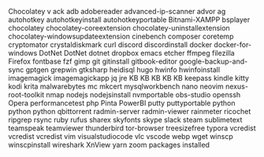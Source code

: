Chocolatey v
ack 
adb 
adobereader 
advanced-ip-scanner 
advor 
ag 
autohotkey 
autohotkeyinstall 
autohotkeyportable 
Bitnami-XAMPP 
bsplayer 
chocolatey 
chocolatey-coreextension 
chocolatey-uninstallextension 
chocolatey-windowsupdateextension 
cinebench 
composer 
coretemp 
cryptomator 
crystaldiskmark 
curl 
discord 
discordinstall 
docker 
docker-for-windows 
DotNet 
DotNet 
dotnet 
dropbox 
emacs 
etcher 
ffmpeg 
filezilla 
Firefox 
fontbase 
fzf 
gimp 
git 
gitinstall 
gitbook-editor 
google-backup-and-sync 
gptgen 
grepwin 
gtksharp 
heidisql 
hugo 
hwinfo 
hwinfoinstall 
imagemagick 
imagemagickapp 
jq 
jre 
KB 
KB 
KB 
KB 
KB 
keepass 
kindle 
kitty 
kodi 
krita 
malwarebytes 
mc 
mkcert 
mysqlworkbench 
nano 
neovim 
nexus-root-toolkit 
nmap 
nodejs 
nodejsinstall 
nvmportable 
obs-studio 
openssh 
Opera 
performancetest 
php 
Pinta 
PowerBI 
putty 
puttyportable 
python 
python 
python 
qbittorrent 
radmin-server 
radmin-viewer 
rainmeter 
ricochet 
ripgrep 
rsync 
ruby 
rufus 
sharex 
skyfonts 
skype 
slack 
steam 
sublimetext 
teamspeak 
teamviewer 
thunderbird 
tor-browser 
treesizefree 
typora 
vcredist 
vcredist 
vcredist 
vim 
visualstudiocode 
vlc 
vscode 
webp 
wget 
winscp 
winscpinstall 
wireshark 
XnView 
yarn 
zoom 
 packages installed
